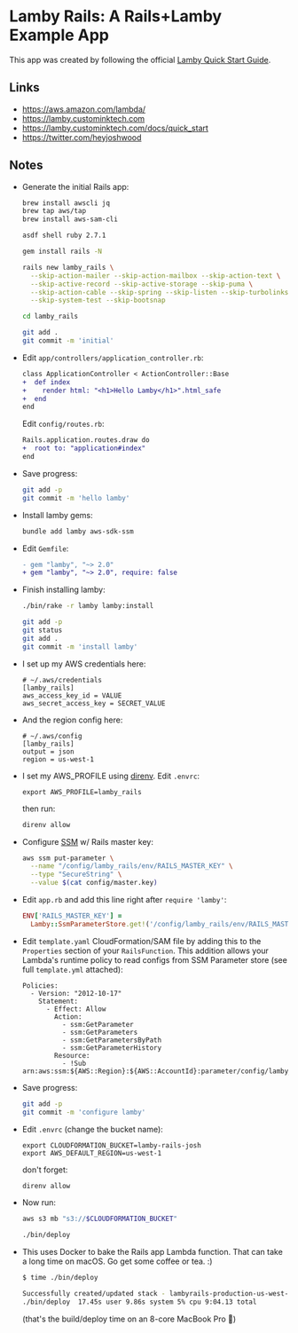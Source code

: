 # Lamby Rails: A Rails+Lamby Example App

This app was created by following the official [Lamby Quick Start Guide](https://lamby.custominktech.com/docs/quick_start).

## Links

- https://aws.amazon.com/lambda/
- https://lamby.custominktech.com
- https://lamby.custominktech.com/docs/quick_start
- https://twitter.com/heyjoshwood

## Notes

- Generate the initial Rails app:

    ```sh
    brew install awscli jq
    brew tap aws/tap
    brew install aws-sam-cli

    asdf shell ruby 2.7.1

    gem install rails -N

    rails new lamby_rails \
      --skip-action-mailer --skip-action-mailbox --skip-action-text \
      --skip-active-record --skip-active-storage --skip-puma \
      --skip-action-cable --skip-spring --skip-listen --skip-turbolinks \
      --skip-system-test --skip-bootsnap

    cd lamby_rails

    git add .
    git commit -m 'initial'
    ```

- Edit `app/controllers/application_controller.rb`:

    ```diff
    class ApplicationController < ActionController::Base
    +  def index
    +    render html: "<h1>Hello Lamby</h1>".html_safe
    +  end
    end
    ```

  Edit `config/routes.rb`:

    ```diff
    Rails.application.routes.draw do
    +  root to: "application#index"
    end
    ```

- Save progress:

    ```sh
    git add -p
    git commit -m 'hello lamby'
    ```

- Install lamby gems:

    ```sh
    bundle add lamby aws-sdk-ssm
    ```

- Edit `Gemfile`:

    ```diff
    - gem "lamby", "~> 2.0"
    + gem "lamby", "~> 2.0", require: false
    ```

- Finish installing lamby:

    ```sh
    ./bin/rake -r lamby lamby:install

    git add -p
    git status
    git add .
    git commit -m 'install lamby'
    ```

- I set up my AWS credentials here:

    ```
    # ~/.aws/credentials
    [lamby_rails]
    aws_access_key_id = VALUE
    aws_secret_access_key = SECRET_VALUE
    ```

- And the region config here:

    ```
    # ~/.aws/config
    [lamby_rails]
    output = json
    region = us-west-1
    ```

- I set my AWS_PROFILE using [direnv](https://direnv.net). Edit `.envrc`:

    ```
    export AWS_PROFILE=lamby_rails
    ```

  then run:

    ```sh
    direnv allow
    ```

- Configure
    [SSM](https://docs.aws.amazon.com/systems-manager/latest/userguide/systems-manager-parameter-store.html)
    w/ Rails master key:

    ```sh
    aws ssm put-parameter \
      --name "/config/lamby_rails/env/RAILS_MASTER_KEY" \
      --type "SecureString" \
      --value $(cat config/master.key)
    ```

- Edit `app.rb` and add this line right after `require 'lamby'`:

    ```ruby
    ENV['RAILS_MASTER_KEY'] =
      Lamby::SsmParameterStore.get!('/config/lamby_rails/env/RAILS_MASTER_KEY')
    ```

- Edit `template.yaml` CloudFormation/SAM file by adding this to the `Properties` section of your `RailsFunction`. This addition allows your Lambda's runtime policy to read configs from SSM Parameter store (see full `template.yml` attached):

    ```
    Policies:
      - Version: "2012-10-17"
        Statement:
          - Effect: Allow
            Action:
              - ssm:GetParameter
              - ssm:GetParameters
              - ssm:GetParametersByPath
              - ssm:GetParameterHistory
            Resource:
              - !Sub arn:aws:ssm:${AWS::Region}:${AWS::AccountId}:parameter/config/lamby_rails/*
    ```

- Save progress:

    ```sh
    git add -p
    git commit -m 'configure lamby'
    ```

- Edit `.envrc` (change the bucket name):

    ```
    export CLOUDFORMATION_BUCKET=lamby-rails-josh
    export AWS_DEFAULT_REGION=us-west-1
    ```

  don't forget:

    ```sh
    direnv allow
    ```

- Now run:

    ```sh
    aws s3 mb "s3://$CLOUDFORMATION_BUCKET"

    ./bin/deploy
    ```

- This uses Docker to bake the Rails app Lambda function. That can take a long time on macOS.
  Go get some coffee or tea. :)

    ```sh
    $ time ./bin/deploy

    Successfully created/updated stack - lambyrails-production-us-west-1 in None
    ./bin/deploy  17.45s user 9.86s system 5% cpu 9:04.13 total
    ```

  (that's the build/deploy time on an 8-core MacBook Pro 🤔)
